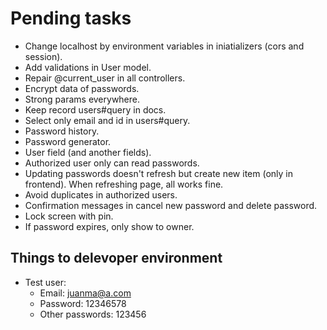 # Pending tasks

- Change localhost by environment variables in iniatializers (cors and session).
- Add validations in User model.
- Repair @current_user in all controllers.
- Encrypt data of passwords.
- Strong params everywhere.
- Keep record users#query in docs.
- Select only email and id in users#query.
- Password history.
- Password generator.
- User field (and another fields).
- Authorized user only can read passwords.
- Updating passwords doesn't refresh but create new item (only in frontend). When refreshing page, all works fine.
- Avoid duplicates in authorized users.
- Confirmation messages in cancel new password and delete password.
- Lock screen with pin.
- If password expires, only show to owner.

## Things to delevoper environment

- Test user:
  - Email: juanma@a.com
  - Password: 12346578
  - Other passwords: 123456
